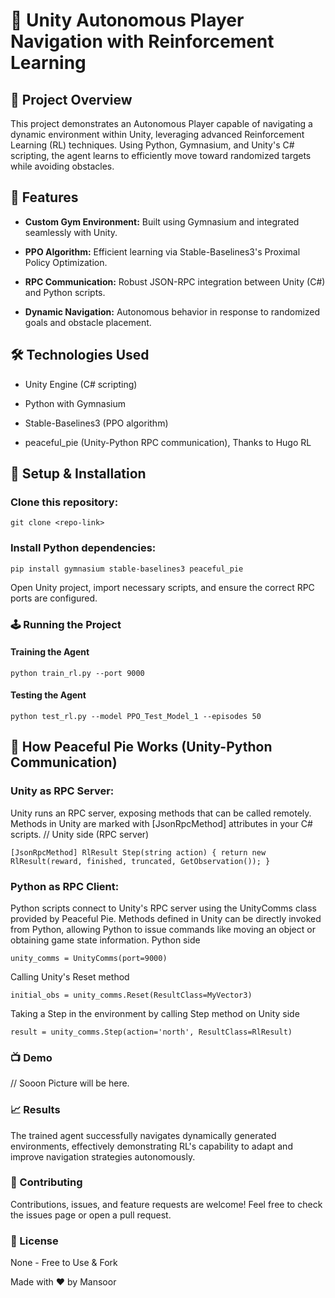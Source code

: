 # 🚀 Unity Autonomous Player Navigation with Reinforcement Learning






## 🎯 Project Overview

This project demonstrates an Autonomous Player capable of navigating a dynamic environment within Unity, leveraging advanced Reinforcement Learning (RL) techniques. Using Python, Gymnasium, and Unity's C# scripting, the agent learns to efficiently move toward randomized targets while avoiding obstacles.

## 🌟 Features

- **Custom Gym Environment:** Built using Gymnasium and integrated seamlessly with Unity.

- **PPO Algorithm:** Efficient learning via Stable-Baselines3's Proximal Policy Optimization.

- **RPC Communication:** Robust JSON-RPC integration between Unity (C#) and Python scripts.

- **Dynamic Navigation:** Autonomous behavior in response to randomized goals and obstacle placement.

## 🛠️ Technologies Used

- Unity Engine (C# scripting)

- Python with Gymnasium

- Stable-Baselines3 (PPO algorithm)

- peaceful_pie (Unity-Python RPC communication), Thanks to Hugo RL

## 🚧 Setup & Installation

### **Clone this repository:**

`git clone <repo-link>`

### **Install Python dependencies:**

`pip install gymnasium stable-baselines3 peaceful_pie`

Open Unity project, import necessary scripts, and ensure the correct RPC ports are configured.

### **🕹️ Running the Project**

#### Training the Agent

`python train_rl.py --port 9000`

#### Testing the Agent

`python test_rl.py --model PPO_Test_Model_1 --episodes 50`

## 🥧 How Peaceful Pie Works (Unity-Python Communication)
### Unity as RPC Server:
Unity runs an RPC server, exposing methods that can be called remotely.
Methods in Unity are marked with [JsonRpcMethod] attributes in your C# scripts.
// Unity side (RPC server)

`
[JsonRpcMethod]
RlResult Step(string action)
{
    return new RlResult(reward, finished, truncated, GetObservation());
}
`

### Python as RPC Client:
Python scripts connect to Unity's RPC server using the UnityComms class provided by Peaceful Pie.
Methods defined in Unity can be directly invoked from Python, allowing Python to issue commands like moving an object or obtaining game state information.
 Python side

` unity_comms = UnityComms(port=9000) `

 Calling Unity's Reset method 

` initial_obs = unity_comms.Reset(ResultClass=MyVector3) `

 Taking a Step in the environment by calling Step method on Unity side

`result = unity_comms.Step(action='north', ResultClass=RlResult)`


### 📺 Demo

// Sooon Picture will be here. 
### 📈 Results

The trained agent successfully navigates dynamically generated environments, effectively demonstrating RL's capability to adapt and improve navigation strategies autonomously.

### 🤝 Contributing

Contributions, issues, and feature requests are welcome! Feel free to check the issues page or open a pull request.

### 📜 License
None - Free to Use & Fork

Made with ❤️ by Mansoor
